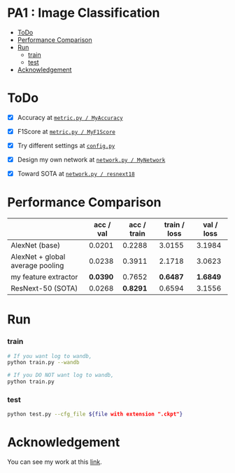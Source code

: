 # PA1 : Image Classification

- [ToDo](#todo)
- [Performance Comparison](#performance-comparison)
- [Run](#run)
    + [train](#train)
    + [test](#test)
- [Acknowledgement](#acknowledgement)


# ToDo 
- [x] Accuracy at [`metric.py / MyAccuracy`](https://github.com/MsDobby/AUE8088-PA1/blob/master/PA1/src/metric.py#L53)
- [x] F1Score at [`metric.py / MyF1Score`](https://github.com/MsDobby/AUE8088-PA1/blob/master/PA1/src/metric.py#L8)
- [x] Try different settings at [`config.py`](https://github.com/MsDobby/AUE8088-PA1/blob/master/PA1/src/config.py)
- [x] Design my own network at [`network.py / MyNetwork`](https://github.com/MsDobby/AUE8088-PA1/blob/master/PA1/src/network.py#L137)
- [x] Toward SOTA at [`network.py / resnext18`](https://github.com/MsDobby/AUE8088-PA1/blob/master/PA1/src/network.py#L196)


# Performance Comparison
||acc / val | acc / train | train / loss | val / loss|
|------|---|---|---|---|
|AlexNet (base)|0.0201|0.2288|3.0155|3.1984|
|AlexNet + global average pooling|0.0238|0.3911|2.1718|3.0623|
|my feature extractor |**0.0390**|0.7652|**0.6487**|**1.6849**|
|ResNext-50 (SOTA)|0.0268|**0.8291**|0.6594|3.1556|

# Run
### train
```bash
# If you want log to wandb,
python train.py --wandb

# If you DO NOT want log to wandb,
python train.py 
```
### test
```bash
python test.py --cfg_file ${file with extension ".ckpt"}
```


# Acknowledgement
You can see my work at this [link](https://wandb.ai/ophd/aue8088-pa1).
